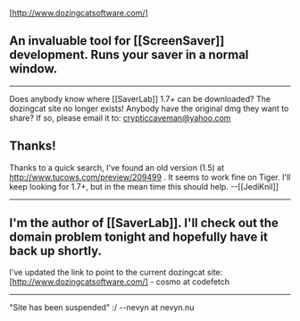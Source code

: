 [http://www.dozingcatsoftware.com/]

An invaluable tool for [[ScreenSaver]] development. Runs your saver in a normal window.
----
----
Does anybody know where [[SaverLab]] 1.7+ can be downloaded?  The dozingcat site no longer exists!  Anybody have the original dmg they want to share?  If so, please email it to:
crypticcaveman@yahoo.com

Thanks!
----
Thanks to a quick search, I've found an old version (1.5) at http://www.tucows.com/preview/209499 . It seems to work fine on Tiger. I'll keep looking for 1.7+, but in the mean time this should help. --[[JediKnil]]

----

I'm the author of [[SaverLab]]. I'll check out the domain problem tonight and hopefully have it back up shortly.
----
I've updated the link to point to the current dozingcat site: [http://www.dozingcatsoftware.com/] - cosmo at codefetch 

----

"Site has been suspended" :/ --nevyn at nevyn.nu